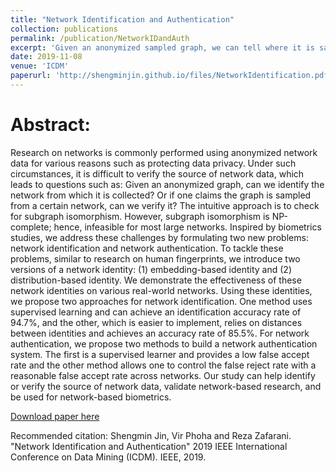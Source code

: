 ```yaml
---
title: "Network Identification and Authentication"
collection: publications
permalink: /publication/NetworkIDandAuth
excerpt: 'Given an anonymized sampled graph, we can tell where it is sampled from, e.g., from Facebook, Twitter, or if it is a fake graph.'
date: 2019-11-08
venue: 'ICDM'
paperurl: 'http://shengminjin.github.io/files/NetworkIdentification.pdf'
---
```


Abstract:
======
 Research on networks is commonly performed using anonymized network data for various reasons such as protecting data privacy. Under such circumstances, it is difficult to verify the source of network data, which leads to questions such as: Given an anonymized graph, can we identify the network from which it is collected? Or if one claims the graph is sampled from a certain network, can we verify it? The intuitive approach is to check for subgraph isomorphism. However, subgraph isomorphism is NP-complete; hence, infeasible for most large networks. Inspired by biometrics studies, we address these challenges by formulating two new problems: network identification and network authentication. To tackle these problems, similar to research on human fingerprints, we introduce two versions of a network identity: (1) embedding-based identity and (2) distribution-based identity. We demonstrate the effectiveness of these network identities on various real-world networks. Using these identities, we propose two approaches for network identification. One method uses supervised learning and can achieve an identification accuracy rate of 94.7%, and the other, which is easier to implement, relies on distances between identities and achieves an accuracy rate of 85.5%. For network authentication, we propose two methods to build a network authentication system. The first is a supervised learner and provides a low false accept rate and the other method allows one to control the false reject rate with a reasonable false accept rate across networks. Our study can help identify or verify the source of network data, validate network-based research, and be used for network-based biometrics.

 [Download paper here](http://shengminjin.github.io/files/NetworkIdentification.pdf)

Recommended citation: Shengmin Jin, Vir Phoha and Reza Zafarani. "Network Identification and Authentication" 2019 IEEE International Conference on Data Mining (ICDM). IEEE, 2019.
